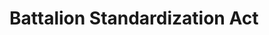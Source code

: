 [Bill number: 7-202]: #
[Author: Grand Inquisitor Ghostise]: #
[Proposed Date: 4/25/2020]: #
[Passed Date: 5/11/2020]: #

# Battalion Standardization Act
